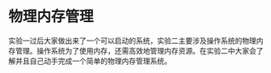 # 物理内存管理
实验一过后大家做出来了一个可以启动的系统，实验二主要涉及操作系统的物理内存管理。操作系统为了使用内存，还需高效地管理内存资源。在实验二中大家会了解并且自己动手完成一个简单的物理内存管理系统。
